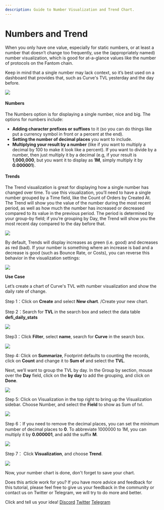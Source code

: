 ```yaml
---
description: Guide to Number Visualization and Trend Chart.
---
```


# Numbers and Trend

When you only have one value, especially for static numbers, or at least a number that doesn’t change too frequently, use the (appropriately named) number visualization, which is good for at-a-glance values like the number of protocols on the Fantom chain.

Keep in mind that a single number may lack context, so it’s best used on a dashboard that provides that, such as Curve's TVL yesterday and the day before.

![](<../../.gitbook/assets/0 (3) (1)>)

#### **Numbers** <a href="#_kxwvyl9xtjdb" id="_kxwvyl9xtjdb"></a>

The Numbers option is for displaying a single number, nice and big. The options for numbers include:

* **Adding character prefixes or suffixes** to it (so you can do things like put a currency symbol in front or a percent at the end).
* **Setting the number of decimal places** you want to include.
* **Multiplying your result by a number** (like if you want to multiply a decimal by 100 to make it look like a percent). If you want to divide by a number, then just multiply it by a decimal (e.g, if your result is **1,000,000**, but you want it to display as **1M**, simply multiply it by **0.000001**).

#### **Trends** <a href="#_zhxtoul1wlqo" id="_zhxtoul1wlqo"></a>

The Trend visualization is great for displaying how a single number has changed over time. To use this visualization, you’ll need to have a single number grouped by a Time field, like the Count of Orders by Created At. The Trend will show you the value of the number during the most recent period, as well as how much the number has increased or decreased compared to its value in the previous period. The period is determined by your group-by field; if you’re grouping by Day, the Trend will show you the most recent day compared to the day before that.

![](<../../.gitbook/assets/1 (4) (1) (1)>)

By default, Trends will display increases as green (i.e. good) and decreases as red (bad). If your number is something where an increase is bad and a decrease is good (such as Bounce Rate, or Costs), you can reverse this behavior in the visualization settings:

![](<../../.gitbook/assets/2 (4) (1)>)

**Use Case**

Let’s create a chart of Curve's TVL with number visualization and show the daily rate of change.

Step 1：Click on **Create** and select **New chart**. /Create your new chart.

Step 2：Search for **TVL** in the search box and select the data table **defi\_daily\_stats**

![](<../../.gitbook/assets/3 (4) (1) (1)>)

Step3：Click **Filter**, select **name**, search for **Curve** in the search box.

![](<../../.gitbook/assets/4 (2) (1)>)

Step 4: Click on **Summarize**, Footprint defaults to counting the records, click on **Count** and change it to **Sum of** and select the **TVL**.

Next, we’ll want to group the TVL by day. In the Group by section, mouse over the **Day** field, click on the **by day** to add the grouping, and click on **Done**.

![](<../../.gitbook/assets/5 (1) (1) (1) (1)>)

Step 5: Click on Visualization in the top right to bring up the Visualization sidebar. Choose Number, and select the **Field** to show as Sum of tvl.

![](<../../.gitbook/assets/6 (2) (1) (1) (1)>)

Step 6：If you need to remove the decimal places, you can set the minimum number of decimal places to **0**. To abbreviate 1000000 to 1M, you can multiply it by **0.000001**, and add the suffix **M**.

![](<../../.gitbook/assets/7 (1) (1) (1)>)

Step 7： Click **Visualization**, and choose **Trend**.

![](<../../.gitbook/assets/8 (1) (1)>)

Now, your number chart is done, don't forget to save your chart.

Does this article work for you? If you have more advice and feedback for this tutorial, please feel free to give us your feedback in the community or contact us on Twitter or Telegram, we will try to do more and better.&#x20;

Click and tell us your idea! [Discord](https://discord.com/invite/3HYaR6USM7) [Twitter](https://twitter.com/Footprint\_DeFi) [Telegram](https://t.me/joinchat/4-ocuURAr2thODFh)
